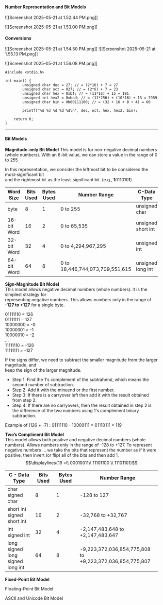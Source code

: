 #### Number Representation and Bit Models
![[Screenshot 2025-05-21 at 1.52.44 PM.png]]

![[Screenshot 2025-05-21 at 1.53.00 PM.png]]

#### Conversions
![[Screenshot 2025-05-21 at 1.54.50 PM.png]]
![[Screenshot 2025-05-21 at 1.55.13 PM.png]]

![[Screenshot 2025-05-21 at 1.56.08 PM.png]]

```
#include <stdio.h>  

int main() {  
		unsigned char dec = 27; // = (2*10) + 7 = 27  
		unsigned char oct = 027; // = (2*8) + 7 = 23  
		unsigned char hex = 0xbf; // = (11*16) + 15 = 191  
		unsigned int hex2 = 0xbad; // = (11*256) + (10*16) + 13 = 2989  
		unsigned char bin = 0b00111100; // = (32 + 16 + 8 + 4) = 60  
		
		printf("%d %d %d %d %d\n", dec, oct, hex, hex2, bin);  
		
	return 0;  
}
```


---
#### Bit Models

**Magnitude-only Bit Model**
This model is for non-negative decimal numbers (whole numbers). With an 8-bit value, we can store a value in the range of 0 to 255

In this representation, we consider the leftmost bit to be considered the most-significant bit  
and the rightmost bit as the least-significant bit. (e.g., **1**011010**1**)

| Word Size   | Bits Used | Bytes Used | Number Range                    | C-Data Type        |
| ----------- | --------- | ---------- | ------------------------------- | ------------------ |
| byte        | 8         | 1          | 0 to 255                        | unsigned char      |
| 16-bit Word | 16        | 2          | 0 to 65,535                     | unsigned short int |
| 32-bit Word | 32        | 4          | 0 to 4,294,967,295              | unsigned int       |
| 64-bit Word | 64        | 8          | 0 to 18,446,744,073,709,551,615 | unsigned long int  |


**Sign-Magnitude Bit Model**  
This model allows negative decimal numbers (whole numbers). It is the simplest strategy for  
representing negative numbers. This allows numbers only in the range of **-127 to +127** for a single byte.

01111110 = 126  
01111111 = 127  
10000000 = -0  
10000001 = -1  
10000010 = -2  
...  
11111110 = -126  
11111111 = -127

If the signs differ, we need to subtract the smaller magnitude from the larger magnitude, and  
keep the sign of the larger magnitude.
- Step 1: Find the 1's complement of the subtrahend, which means the second number of subtraction.
- Step 2: Add it with the minuend or the first number.
- Step 3: If there is a carryover left then add it with the result obtained from step 2.
- Step 4: If there are no carryovers, then the result obtained in step 2 is the difference of the two numbers using 1's complement binary subtraction.

Example of (126 + -7)  :
	01111110 - 10000111 = 01110111 = 119



**Two’s Compliment Bit Model**  
This model allows both positive and negative decimal numbers (whole numbers).
Allows numbers only in the range of -128 to +127.
To represent negative numbers ... we take the bits that represent the number as if it were  
positive, then invert (or flip) all of the bits and then add 1. $$\displaylines{19 =\\ 00010011\\
11101100 \\
11101101}$$

| C - Data Type                          | Bits Used | Bytes Used | Number Range                                                  |
| -------------------------------------- | --------- | ---------- | ------------------------------------------------------------- |
| char<br>signed char                    | 8         | 1          | -128 to 127                                                   |
| short int<br>signed short int          | 16        | 2          | -32,768 to +32,767                                            |
| int<br>signed int                      | 32        | 4          | -2,147,483,648 to +2,147,483,647                              |
| long<br>signed long<br>signed long int | 64        | 8          | -9,223,372,036,854,775,808 to  <br>+9,223,372,036,854,775,807 |


**Fixed-Point Bit Model**  


Floating-Point Bit Model  

ASCII and Unicode Bit Model


